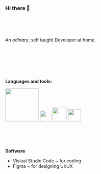 ### Hi there 👋

<br>
<br>
<br>
 
An *odinary*, self taught Developer at home.

<br>
<br>
<br>
<br>
<br>
  
**Languages and tools:**
<p>
  <img src="https://www.freepnglogos.com/uploads/html5-logo-png/html5-logo-devextreme-multi-purpose-controls-html-javascript-3.png" style="width: 105px;"></img>
  <img src="https://brandslogos.com/wp-content/uploads/images/large/python-logo.png" style="width: 35px;"></img>
  <img src="https://upload.wikimedia.org/wikipedia/commons/thumb/b/b2/Bootstrap_logo.svg/220px-Bootstrap_logo.svg.png" style="width: 45px;"></img>
  <img src="https://www.gstatic.com/devrel-devsite/prod/v84e6f6a61298bbae5bb110c196e834c7f21fe3fb34e722925433ddb936d280c9/firebase/images/touchicon-180.png" style="width: 40px;"></img>
  <!--<img src="" style="width: 35px;"></img>-->
</p>

<br>
<br>
<br>

**Software**
<br>
- Visiual Studio Code ~ for coding
- Figma ~ for designing UI/UX
